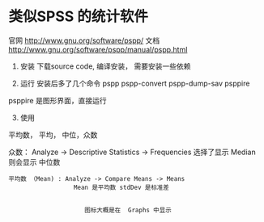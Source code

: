 # 类似SPSS 的统计软件
官网  http://www.gnu.org/software/pspp/
文档  http://www.gnu.org/software/pspp/manual/pspp.html


1. 安装
  下载source code, 编译安装， 需要安装一些依赖

2. 运行
  安装后多了几个命令
  pspp           pspp-convert   pspp-dump-sav  psppire        


  psppire 是图形界面，直接运行


3. 使用

平均数，
  平均， 中位，众数


  众数： Analyze -> Descriptive Statistics -> Frequencies 
    选择了显示 Median 则会显示 中位数

    平均数 （Mean) : Analyze -> Compare Means -> Means 
                      Mean 是平均数 stdDev 是标准差


                         图标大概是在  Graphs 中显示
